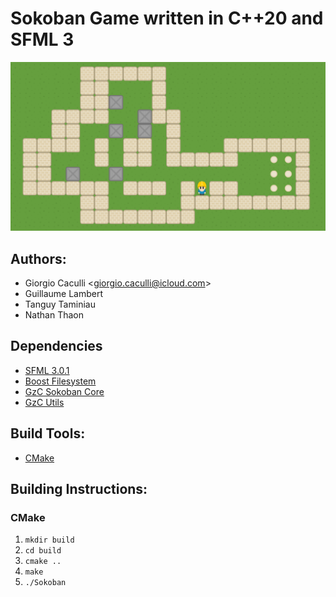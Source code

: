 # Sokoban Game written in C++20 and SFML 3

![GAME](doc/finalsprint/pictures/jeu.png "jeu.png")

## Authors:
- Giorgio Caculli <[giorgio.caculli@icloud.com](mailto:giorgio.caculli@icloud.com)>
- Guillaume Lambert
- Tanguy Taminiau
- Nathan Thaon

## Dependencies
- [SFML 3.0.1](https://www.sfml-dev.org/)
- [Boost Filesystem](https://www.boost.org/doc/libs/1_89_0/libs/filesystem/doc/index.htm)
- [GzC Sokoban Core](https://www.gitlab.com/GiorgioCaculli/Sokoban-Cpp)
- [GzC Utils](https://www.gitlab.com/GiorgioCaculli/Util-Cpp)

## Build Tools:
- [CMake](https://cmake.org/)

## Building Instructions:

### CMake
1. `mkdir build`
2. `cd build`
3. `cmake ..`
4. `make`
5. `./Sokoban`
